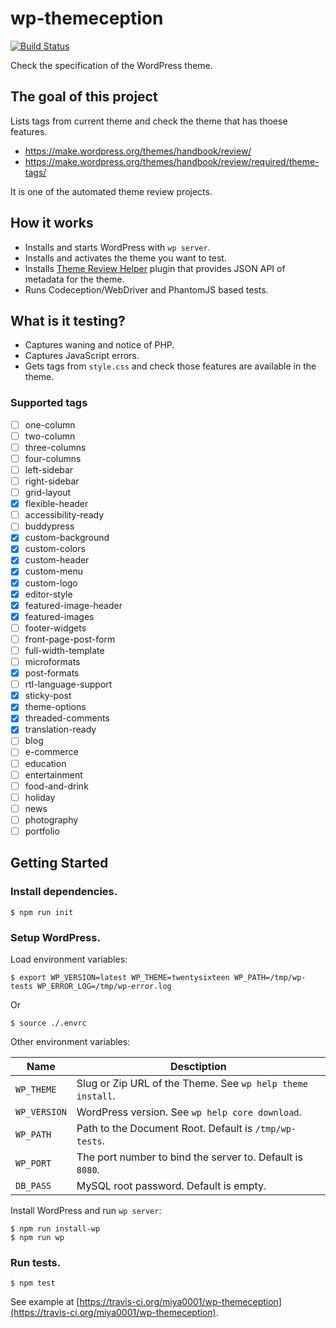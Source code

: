 # wp-themeception

[![Build Status](https://travis-ci.org/miya0001/wp-themeception.svg?branch=master)](https://travis-ci.org/miya0001/wp-themeception)

Check the specification of the WordPress theme.

## The goal of this project

Lists tags from current theme and check the theme that has thoese features.

* https://make.wordpress.org/themes/handbook/review/
* https://make.wordpress.org/themes/handbook/review/required/theme-tags/

It is one of the automated theme review projects.

## How it works

* Installs and starts WordPress with `wp server`.
* Installs and activates the theme you want to test.
* Installs [Theme Review Helper](https://github.com/miya0001/theme-review-helper) plugin that provides JSON API of metadata for the theme.
* Runs Codeception/WebDriver and PhantomJS based tests.

## What is it testing?

* Captures waning and notice of PHP.
* Captures JavaScript errors.
* Gets tags from `style.css` and check those features are available in the theme.

### Supported tags

* [ ] one-column
* [ ] two-column
* [ ] three-columns
* [ ] four-columns
* [ ] left-sidebar
* [ ] right-sidebar
* [ ] grid-layout
* [x] flexible-header
* [ ] accessibility-ready
* [ ] buddypress
* [x] custom-background
* [x] custom-colors
* [x] custom-header
* [x] custom-menu
* [x] custom-logo
* [x] editor-style
* [x] featured-image-header
* [x] featured-images
* [ ] footer-widgets
* [ ] front-page-post-form
* [ ] full-width-template
* [ ] microformats
* [x] post-formats
* [ ] rtl-language-support
* [x] sticky-post
* [x] theme-options
* [x] threaded-comments
* [x] translation-ready
* [ ] blog
* [ ] e-commerce
* [ ] education
* [ ] entertainment
* [ ] food-and-drink
* [ ] holiday
* [ ] news
* [ ] photography
* [ ] portfolio

## Getting Started

### Install dependencies.

```
$ npm run init
```

### Setup WordPress.

Load environment variables:

```
$ export WP_VERSION=latest WP_THEME=twentysixteen WP_PATH=/tmp/wp-tests WP_ERROR_LOG=/tmp/wp-error.log
```

Or

```
$ source ./.envrc
```

Other environment variables:

| Name         | Desctiption                                                |
|--------------|------------------------------------------------------------|
| `WP_THEME`   | Slug or Zip URL of the Theme. See `wp help theme install`. |
| `WP_VERSION` | WordPress version. See `wp help core download`.            |
| `WP_PATH`    | Path to the Document Root. Default is `/tmp/wp-tests`.     |
| `WP_PORT`    | The port number to bind the server to. Default is `8080`.  |
| `DB_PASS`    | MySQL root password. Default is empty.                     |

Install WordPress and run `wp server`:

```
$ npm run install-wp
$ npm run wp
```

### Run tests.

```
$ npm test
```

See example at [https://travis-ci.org/miya0001/wp-themeception](https://travis-ci.org/miya0001/wp-themeception).
